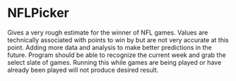 # NFLPicker
Gives a very rough estimate for the winner of NFL games.
Values are technically associated with points to win by but are not very accurate at this point.
Adding more data and analysis to make better predictions in the future.
Program should be able to recognize the current week and grab the select slate of games.
Running this while games are being played or have already been played will not produce desired result.